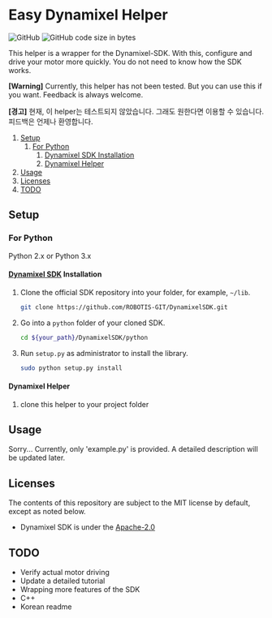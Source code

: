 # Easy Dynamixel Helper

![GitHub](https://img.shields.io/github/license/ryul1206/easy-dynamixel-helper.svg)
![GitHub code size in bytes](https://img.shields.io/github/languages/code-size/ryul1206/easy-dynamixel-helper.svg)

This helper is a wrapper for the Dynamixel-SDK. With this, configure and drive your motor more quickly. You do not need to know how the SDK works.

**[Warning]** Currently, this helper has not been tested. But you can use this if you want. Feedback is always welcome.

**[경고]** 현재, 이 helper는 테스트되지 않았습니다. 그래도 원한다면 이용할 수 있습니다. 피드백은 언제나 환영합니다.

1. [Setup](#setup)
   1. [For Python](#for-python)
      1. [Dynamixel SDK Installation](#dynamixel-sdk-installation)
      2. [Dynamixel Helper](#dynamixel-helper)
2. [Usage](#usage)
3. [Licenses](#licenses)
4. [TODO](#todo)

## Setup

### For Python

Python 2.x or Python 3.x

#### [Dynamixel SDK](https://github.com/ROBOTIS-GIT/DynamixelSDK) Installation

1. Clone the official SDK repository into your folder, for example, `~/lib`.

   ```bash
   git clone https://github.com/ROBOTIS-GIT/DynamixelSDK.git
   ```

2. Go into a `python` folder of your cloned SDK.

   ```bash
   cd ${your_path}/DynamixelSDK/python
   ```

3. Run `setup.py` as administrator to install the library.

   ```bash
   sudo python setup.py install
   ```

#### Dynamixel Helper

1. clone this helper to your project folder

## Usage

Sorry... Currently, only 'example.py' is provided. A detailed description will be updated later.

## Licenses

The contents of this repository are subject to the MIT license by default, except as noted below.

- Dynamixel SDK is under the [Apache-2.0](https://github.com/ROBOTIS-GIT/DynamixelSDK/blob/master/LICENSE)
   <!-- 1. `dxl_helper.py` is modified from `read_write.py` of `${DynamixelSDK}/python/...` -->

## TODO

- Verify actual motor driving
- Update a detailed tutorial
- Wrapping more features of the SDK
- C++
- Korean readme
